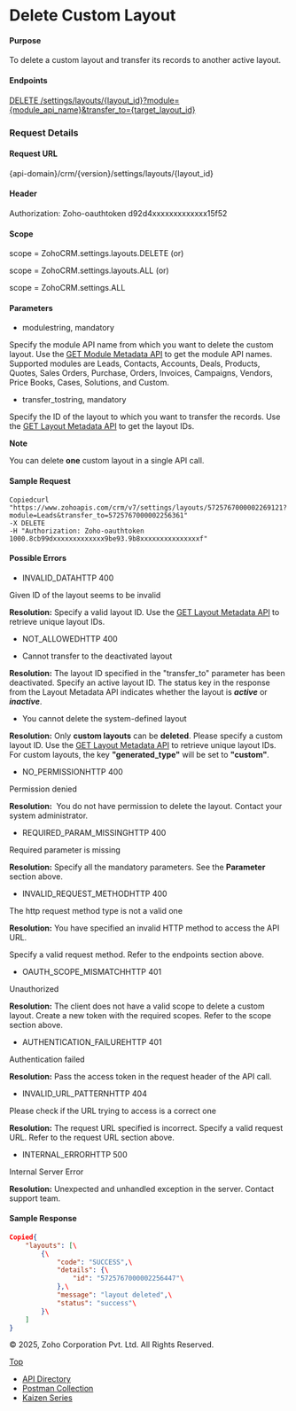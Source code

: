 
# Delete Custom Layout

#### Purpose

To delete a custom layout and transfer its records to another active layout.

#### Endpoints

[DELETE /settings/layouts/{layout\_id}?module={module\_api\_name}&transfer\_to={target\_layout\_id}](https://www.zoho.com/crm/developer/docs/api/v7/delete-custom-layout.html)

### Request Details

#### Request URL

{api-domain}/crm/{version}/settings/layouts/{layout\_id}

#### Header

Authorization: Zoho-oauthtoken d92d4xxxxxxxxxxxxx15f52

#### Scope

scope = ZohoCRM.settings.layouts.DELETE (or)

scope = ZohoCRM.settings.layouts.ALL (or)

scope = ZohoCRM.settings.ALL

#### Parameters

- modulestring, mandatory



Specify the module API name from which you want to delete the custom layout. Use the [GET Module Metadata API](https://www.zoho.com/crm/developer/docs/api/v7/module-meta.html) to get the module API names. Supported modules are Leads, Contacts, Accounts, Deals, Products, Quotes, Sales Orders, Purchase, Orders, Invoices, Campaigns, Vendors, Price Books, Cases, Solutions, and Custom.

- transfer\_tostring, mandatory



Specify the ID of the layout to which you want to transfer the records. Use the [GET Layout Metadata API](https://www.zoho.com/crm/developer/docs/api/v7/layouts-meta.html) to get the layout IDs.


**Note**

You can delete **one** custom layout in a single API call.

#### Sample Request

``` curl
Copiedcurl "https://www.zohoapis.com/crm/v7/settings/layouts/5725767000002269121?module=Leads&transfer_to=5725767000002256361"
-X DELETE
-H "Authorization: Zoho-oauthtoken 1000.8cb99dxxxxxxxxxxxxx9be93.9b8xxxxxxxxxxxxxxxf"
```

#### Possible Errors

- INVALID\_DATAHTTP 400



Given ID of the layout seems to be invalid

**Resolution:** Specify a valid layout ID. Use the [GET Layout Metadata API](https://www.zoho.com/crm/developer/docs/api/v7/layouts-meta.html) to retrieve unique layout IDs.

- NOT\_ALLOWEDHTTP 400



- Cannot transfer to the deactivated layout

**Resolution:** The layout ID specified in the "transfer\_to" parameter has been deactivated. Specify an active layout ID. The status key in the response from the Layout Metadata API indicates whether the layout is _**active**_ or _**inactive**_.
- You cannot delete the system-defined layout

**Resolution:** Only **custom layouts** can be **deleted**. Please specify a custom layout ID. Use the [GET Layout Metadata API](https://www.zoho.com/crm/developer/docs/api/v7/layouts-meta.html) to retrieve unique layout IDs. For custom layouts, the key **"generated\_type"** will be set to **"custom"**.

- NO\_PERMISSIONHTTP 400



Permission denied

**Resolution:**  You do not have permission to delete the layout. Contact your system administrator.

- REQUIRED\_PARAM\_MISSINGHTTP 400



Required parameter is missing

**Resolution:** Specify all the mandatory parameters. See the **Parameter** section above.

- INVALID\_REQUEST\_METHODHTTP 400



The http request method type is not a valid one

**Resolution:** You have specified an invalid HTTP method to access the API URL.

Specify a valid request method. Refer to the endpoints section above.

- OAUTH\_SCOPE\_MISMATCHHTTP 401



Unauthorized

**Resolution:** The client does not have a valid scope to delete a custom layout. Create a new token with the required scopes. Refer to the scope section above.

- AUTHENTICATION\_FAILUREHTTP 401



Authentication failed

**Resolution:** Pass the access token in the request header of the API call.

- INVALID\_URL\_PATTERNHTTP 404



Please check if the URL trying to access is a correct one

**Resolution:** The request URL specified is incorrect. Specify a valid request URL. Refer to the request URL section above.

- INTERNAL\_ERRORHTTP 500



Internal Server Error

**Resolution:** Unexpected and unhandled exception in the server. Contact support team.


#### Sample Response

``` json
Copied{
    "layouts": [\
        {\
            "code": "SUCCESS",\
            "details": {\
                "id": "5725767000002256447"\
            },\
            "message": "layout deleted",\
            "status": "success"\
        }\
    ]
}
```

© 2025, Zoho Corporation Pvt. Ltd. All Rights Reserved.

[Top](https://www.zoho.com/crm/developer/docs/api/v7/delete-custom-layout.html#top)

- [API Directory](https://www.zoho.com/crm/developer/docs/api-directory.html?source_from=qlink_)
- [Postman Collection](https://www.postman.com/zohocrmdevelopers/workspace/zoho-crm-developers/overview?source_from=qlink_)
- [Kaizen Series](https://www.zoho.com/crm/developer/docs/kaizen-series-directory.html?source_from=qlink_)